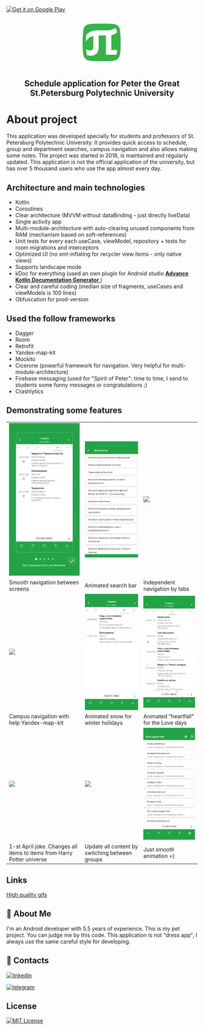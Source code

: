<!-- PROJECT LOGO -->
<a href="https://play.google.com/store/apps/details?id=argument.twins.com.polykekschedule"><img alt="Get it on Google Play" src="https://play.google.com/intl/en_us/badges/images/generic/en-play-badge.png" height=60px /></a>
<div align="center">
	<a href="https://english.spbstu.ru">
		<img src="images/logo.webp" alt="Logo" width="128" height="128">
	</a>
	<h2 align="center">Schedule application for Peter the Great St.Petersburg Polytechnic University</h2>
</div>

# About project
This application was developed specially for students and professors of St. Petersburg Polytechnic University. It provides quick access to schedule, group and department searches, campus navigation and also allows making some notes. The project was started in 2018, is maintained and regularly updated. This application is not the official application of the university, but has over 5 thousand users who use the app almost every day.

## Architecture and main technologies
+ Kotlin
+ Coroutines
+ Clear architecture (MVVM without dataBinding - just directly liveData)
+ Single activity app
+ Multi-module-architecture with auto-clearing unused components from RAM (mechanism based on soft-references)
+ Unit tests for every each useCase, viewModel, repository + tests for room migrations and interceptors
+ Optimized UI (no xml-inflating for recycler view items - only native views)
+ Supports landscape mode
+ kDoc for everything (used an own plugin for Android studio <a href="https://plugins.jetbrains.com/plugin/17719-advance-kotlin-documentation-generator">
		<b>Advance Kotlin Documentation Generator</b>
	</a>)
+ Clear and careful coding (median size of fragments, useCases and viewModels is 100 lines)
+ Obfuscation for prod-version

## Used the follow frameworks
+ Dagger
+ Room
+ Retrofit
+ Yandex-map-kit
+ Mockito
+ Cicerone (powerful framework for navigation. Very helpful for multi-module-architecture)
+ Firebase messaging (used for "Spirit of Peter": time to time, I send to students some funny messages or congratulations ;)
+ Crashlytics


## Demonstrating some features
<table>
    <tr>
        <td>
			<a href="https://github.com/georrge1994/polykek-schedule-app/blob/main/high_quality_gifs/1_welcome_navigation.gif">
				<img src="https://github.com/georrge1994/polykek-schedule-app/blob/main/gifs/1_welcome_navigation.gif" width="256"/>
			</a>
        </td>
        <td>
			<a href="https://github.com/georrge1994/polykek-schedule-app/blob/main/high_quality_gifs/2_group_search.gif">
				<img src="https://github.com/georrge1994/polykek-schedule-app/blob/main/gifs/2_group_search.gif" width="256"/>
			</a>
        </td>
        <td>
			<a href="https://github.com/georrge1994/polykek-schedule-app/blob/main/high_quality_gifs/3_independed_tab_navigation.gif">
				<img src="https://github.com/georrge1994/polykek-schedule-app/blob/main/gifs/3_independed_tab_navigation.gif" width="256"/>
			</a>
        </td>
    </tr>
    <tr>
        <td>
            Smooth navigation between screens
        </td>
        <td>
            Animated search bar
        </td>
        <td>
            Independent navigation by tabs
        </td>
    </tr>
    <tr>
        <td>
			<a href="https://github.com/georrge1994/polykek-schedule-app/blob/main/high_quality_gifs/4_yandex_map_kit.gif">
				<img src="https://github.com/georrge1994/polykek-schedule-app/blob/main/gifs/4_yandex_map_kit.gif" width="256"/>
			</a>
        </td>
        <td>
			<a href="https://github.com/georrge1994/polykek-schedule-app/blob/main/high_quality_gifs/5_snow_animation.gif">
				<img src="https://github.com/georrge1994/polykek-schedule-app/blob/main/gifs/5_snow_animation.gif" width="256"/>
			</a>
        </td>
        <td>
			<a href="https://github.com/georrge1994/polykek-schedule-app/blob/main/high_quality_gifs/6_heartfall_animation.gif">
				<img src="https://github.com/georrge1994/polykek-schedule-app/blob/main/gifs/6_heartfall_animation.gif" width="256"/>
			</a>
        </td>
    </tr>
    <tr>
        <td>
            Campus navigation with help Yandex-map-kit
        </td>
        <td>
            Animated snow for winter holidays
        </td>
        <td>
            Animated "heartfall" for the Love days
        </td>
    </tr>
	    <tr>
        <td>
			<a href="https://github.com/georrge1994/polykek-schedule-app/blob/main/high_quality_gifs/7_harry_potter_feature.gif">
				<img src="https://github.com/georrge1994/polykek-schedule-app/blob/main/gifs/7_harry_potter_feature.gif" width="256"/>
			</a>
        </td>
        <td>
			<a href="https://github.com/georrge1994/polykek-schedule-app/blob/main/high_quality_gifs/8_switching_between_selected_items.gif">
				<img src="https://github.com/georrge1994/polykek-schedule-app/blob/main/gifs/8_switching_between_selected_items.gif" width="256"/>
			</a>
        </td>
        <td>
			<a href="https://github.com/georrge1994/polykek-schedule-app/blob/main/high_quality_gifs/9_smooth_animation.gif">
				<img src="https://github.com/georrge1994/polykek-schedule-app/blob/main/gifs/9_smooth_animation.gif" width="256"/>
			</a>
        </td>
    </tr>
    <tr>
        <td>
            1-st April joke. Changes all items to items from Harry Potter universe
        </td>
        <td>
            Update all content by switching between groups
        </td>
        <td>
            Just smooth animation =)
        </td>
    </tr>
</table>

## Links
<a href="https://github.com/georrge1994/polykek-schedule-app/blob/main/high_quality_gifs">High quality gifs</a>


## 🚀 About Me
I'm an Android developer with 5.5 years of experience. This is my pet project. You can judge me by this code. This application is not "dress app", I always use the same careful style for developing.

## 🔗 Contacts
[![linkedin](https://img.shields.io/badge/linkedin-0A66C2?style=for-the-badge&logo=linkedin&logoColor=white)](https://www.linkedin.com/in/georgiy-chebotarev/)

[![telegram](https://img.shields.io/badge/-telegram-red?color=white&logo=telegram)](https://t.me/georrge1994)

## License
[![MIT License](https://img.shields.io/badge/License-MIT-green.svg)](https://choosealicense.com/licenses/mit/) 